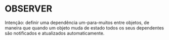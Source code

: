 # OBSERVER

Intenção: definir uma dependência um-para-muitos entre objetos, de maneira que quando um objeto muda de estado todos os seus dependentes são notificados e atualizados automaticamente.


